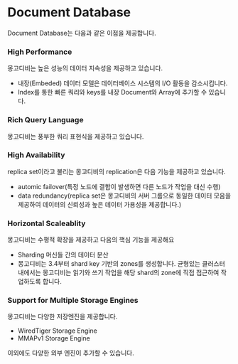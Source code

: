 # Document Database

Document Database는 다음과 같은 이점을 제공합니다.

### High Performance

몽고디비는 높은 성능의 데이터 지속성을 제공하고 있습니다.

- 내장(Embeded) 데이터 모델은 데이터베이스 시스템의 I/O 활동을 감소시킵니다.
- Index를 통한 빠른 쿼리와 keys를 내장 Document와 Array에 추가할 수 있습니다.

### Rich Query Language

몽고디비는 풍부한 쿼리 표현식을 제공하고 있습니다.


### High Availability

replica set이라고 불리는 몽고디비의 replication은 다음 기능을 제공하고 있습니다.

- automic failover(특정 노드에 결함이 발생하면 다른 노드가 작업을 대신 수행)
- data redundancy(replica set은 몽고디비의 서버 그룹으로 동일한 데이터 모음을 제공하여 데이터의 신뢰성과 높은 데이터 가용성을 제공합니다.)


### Horizontal Scaleablity

몽고디비는 수평적 확장을 제공하고 다음의 핵심 기능을 제공해요

- Sharding 머신들 간의 데이터 분산
- 몽고디비는 3.4부터 shard key 기반의 zones를 생성합니다. 균형있는 클러스터 내에서는 몽고디비는 읽기와 쓰기 작업을 해당 shard의 zone에 직접 접근하여 작업하도록 합니다.


### Support for Multiple Storage Engines
몽고디비는 다양한 저장엔진을 제공합니다.

- WiredTiger Storage Engine
- MMAPv1 Storage Engine

이외에도 다양한 외부 엔진이 추가할 수 있습니다.
